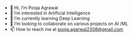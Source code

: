 - 👋 Hi, I’m Pooja Agrawal
- 👀 I’m interested in Artificial Intelligence
- 🌱 I’m currently learning Deep Learning
- 💞️ I’m looking to collaborate on various projects on AI /ML
- 📫 How to reach me at pooja.agarwal2308@gmail.com

<!---
Elite23/Elite23 is a ✨ special ✨ repository because its `README.md` (this file) appears on your GitHub profile.
You can click the Preview link to take a look at your changes.
--->
